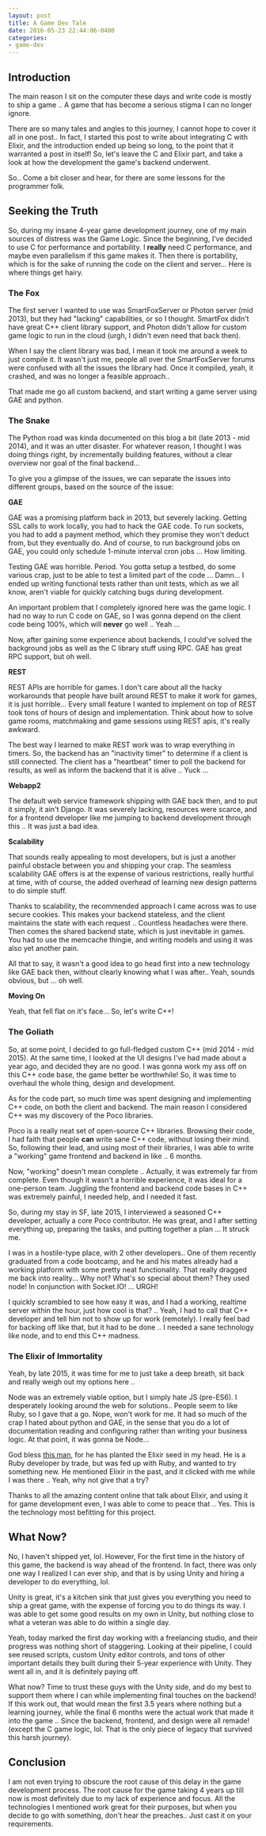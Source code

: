 ```yaml
---
layout: post
title: A Game Dev Tale
date: 2016-05-23 22:44:06-0400
categories: 
- game-dev
---
```


## Introduction

The main reason I sit on the computer these days and write code is mostly to ship a game .. A game that has become a serious stigma I can no longer ignore.

There are so many tales and angles to this journey, I cannot hope to cover it all in one post.. In fact, I started this post to write about integrating C with Elixir, and the introduction ended up being so long, to the point that it warranted a post in itself! So, let's leave the C and Elixir part, and take a look at how the development the game's backend underwent.

So.. Come a bit closer and hear, for there are some lessons for the programmer folk.

## Seeking the Truth

So, during my insane 4-year game development journey, one of my main sources of distress was the Game Logic. Since the beginning, I've decided to use C for performance and portability. I __really__ need C performance, and maybe even parallelism if this game makes it. Then there is portability, which is for the sake of running the code on the client and server... Here is where things get hairy.

### The Fox

The first server I wanted to use was SmartFoxServer or Photon server (mid 2013), but they had "lacking" capabilities, or so I thought. SmartFox didn't have great C++ client library support, and Photon didn't allow for custom game logic to run in the cloud (urgh, I didn't even need that back then). 

When I say the client library was bad, I mean it took me around a week to just compile it. It wasn't just me, people all over the SmartFoxServer forums were confused with all the issues the library had. Once it compiled, yeah, it crashed, and was no longer a feasible approach..

That made me go all custom backend, and start writing a game server using GAE and python.

### The Snake

The Python road was kinda documented on this blog a bit (late 2013 - mid 2014), and it was an utter disaster. For whatever reason, I thought I was doing things right, by incrementally building features, without a clear overview nor goal of the final backend...

To give you a glimpse of the issues, we can separate the issues into different groups, based on the source of the issue:

__GAE__

GAE was a promising platform back in 2013, but severely lacking. Getting SSL calls to work locally, you had to hack the GAE code. To run sockets, you had to add a payment method, which they promise they won't deduct from, but they eventually do. And of course, to run background jobs on GAE, you could only schedule 1-minute interval cron jobs ... How limiting.

Testing GAE was horrible. Period. You gotta setup a testbed, do some various crap, just to be able to test a limited part of the code ... Damn... I ended up writing functional tests rather than unit tests, which as we all know, aren't viable for quickly catching bugs during development.

An important problem that I completely ignored here was the game logic. I had no way to run C code on GAE, so I was gonna depend on the client code being 100%, which will __never__ go well .. Yeah ...

Now, after gaining some experience about backends, I could've solved the background jobs as well as the C library stuff using RPC. GAE has great RPC support, but oh well.

__REST__

REST APIs are horrible for games. I don't care about all the hacky workarounds that people have built around REST to make it work for games, it is just horrible... Every small feature I wanted to implement on top of REST took tons of hours of design and implementation. Think about how to solve game rooms, matchmaking and game sessions using REST apis, it's really awkward.

The best way I learned to make REST work was to wrap everything in timers. So, the backend has an "inactivity timer" to determine if a client is still connected. The client has a "heartbeat" timer to poll the backend for results, as well as inform the backend that it is alive .. Yuck ...

__Webapp2__

The default web service framework shipping with GAE back then, and to put it simply, it ain't Django. It was severely lacking, resources were scarce, and for a frontend developer like me jumping to backend development through this .. It was just a bad idea.

__Scalability__

That sounds really appealing to most developers, but is just a another painful obstacle between you and shipping your crap. The seamless scalability GAE offers is at the expense of various restrictions, really hurtful at time, with of course, the added overhead of learning new design patterns to do simple stuff.

Thanks to scalability, the recommended approach I came across was to use secure cookies. This makes your backend stateless, and the client maintains the state with each request .. Countless headaches were there. Then comes the shared backend state, which is just inevitable in games. You had to use the memcache thingie, and writing models and using it was also yet another pain.

All that to say, it wasn't a good idea to go head first into a new technology like GAE back then, without clearly knowing what I was after.. Yeah, sounds obvious, but ... oh well.

__Moving On__

Yeah, that fell flat on it's face... So, let's write C++!

### The Goliath

So, at some point, I decided to go full-fledged custom C++ (mid 2014 - mid 2015). At the same time, I looked at the UI designs I've had made about a year ago, and decided they are no good. I was gonna work my ass off on this C++ code base, the game better be worthwhile! So, it was time to overhaul the whole thing, design and development.

As for the code part, so much time was spent designing and implementing C++ code, on both the client and backend. The main reason I considered C++ was my discovery of the Poco libraries.

Poco is a really neat set of open-source C++ libraries. Browsing their code, I had faith that people __can__ write sane C++ code, without losing their mind. So, following their lead, and using most of their libraries, I was able to write a "working" game frontend and backend in like .. 6 months.

Now, "working" doesn't mean complete .. Actually, it was extremely far from complete. Even though it wasn't a horrible experience, it was ideal for a one-person team. Juggling the frontend and backend code bases in C++ was extremely painful, I needed help, and I needed it fast.

So, during my stay in SF, late 2015, I interviewed a seasoned C++ developer, actually a core Poco contributor. He was great, and I after setting everything up, preparing the tasks, and putting together a plan ... It struck me.

I was in a hostile-type place, with 2 other developers.. One of them recently graduated from a code bootcamp, and he and his mates already had a working platform with some pretty neat functionality. That really dragged me back into reality... Why not? What's so special about them? They used node! In conjunction with Socket.IO! ... URGH!

I quickly scrambled to see how easy it was, and I had a working, realtime server within the hour, just how cool is that? .. Yeah, I had to call that C++ developer and tell him not to show up for work (remotely). I really feel bad for backing off like that, but it had to be done .. I needed a sane technology like node, and to end this C++ madness.

### The Elixir of Immortality

Yeah, by late 2015, it was time for me to just take a deep breath, sit back and really weigh out my options here ..

Node was an extremely viable option, but I simply hate JS (pre-ES6). I desperately looking around the web for solutions.. People seem to like Ruby, so I gave that a go. Nope, won't work for me. It had so much of the crap I hated about python and GAE, in the sense that you do a lot of documentation reading and configuring rather than writing your business logic. At that point, it was gonna be Node...

God bless [this man][suraj], for he has planted the Elixir seed in my head. He is a Ruby developer by trade, but was fed up with Ruby, and wanted to try something new. He mentioned Elixir in the past, and it clicked with me while I was there .. Yeah, why not give that a try?

Thanks to all the amazing content online that talk about Elixir, and using it for game development even, I was able to come to peace that .. Yes. This is the technology most befitting for this project.

## What Now?

No, I haven't shipped yet, lol. However, For the first time in the history of this game, the backend is way ahead of the frontend. In fact, there was only one way I realized I can ever ship, and that is by using Unity and hiring a developer to do everything, lol.

Unity is great, it's a kitchen sink that just gives you everything you need to ship a great game, with the expense of forcing you to do things its way. I was able to get some good results on my own in Unity, but nothing close to what a veteran was able to do within a single day.

Yeah, today marked the first day working with a freelancing studio, and their progress was nothing short of staggering. Looking at their pipeline, I could see reused scripts, custom Unity editor controls, and tons of other important details they built during their 5-year experience with Unity. They went all in, and it is definitely paying off.

What now? Time to trust these guys with the Unity side, and do my best to support them where I can while implementing final touches on the backend! If this work out, that would mean the first 3.5 years where nothing but a learning journey, while the final 6 months were the actual work that made it into the game .. Since the backend, frontend, and design were all remade! (except the C game logic, lol. That is the only piece of legacy that survived this harsh journey).

## Conclusion

I am not even trying to obscure the root cause of this delay in the game development process. The root cause for the game taking 4 years up till now is most definitely due to my lack of experience and focus. All the technologies I mentioned work great for their purposes, but when you decide to go with something, don't hear the preaches.. Just cast it on your requirements.

[suraj]: http://surajms.com
